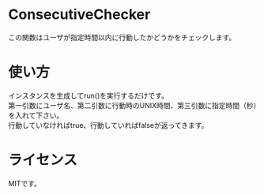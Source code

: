 # ConsecutiveChecker
この関数はユーザが指定時間以内に行動したかどうかをチェックします。

# 使い方
インスタンスを生成してrun()を実行するだけです。  
第一引数にユーザ名、第二引数に行動時のUNIX時間、第三引数に指定時間（秒）を入れて下さい。  
行動していなければtrue、行動していればfalseが返ってきます。

# ライセンス
MITです。
